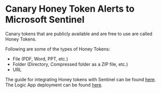 # Canary Honey Token Alerts to Microsoft Sentinel

Canary tokens that are publicly available and are free to use are called Honey Tokens.

Following are some of the types of Honey Tokens:
- File (PDF, Word, PPT, etc.)
- Folder (Directory, Compressed folder as a ZIP file, etc.)
- URL

The guide for integrating Honey tokens with Sentinel can be found <a href = "https://techcommunity.microsoft.com/t5/microsoft-sentinel-blog/how-to-setup-a-canarytoken-and-receive-incident-alerts-on-azure/ba-p/1964076">here</a>.
The Logic App deployment can be found <a href = "https://github.com/Azure/Azure-Sentinel/tree/master/Playbooks/Ingest-CanaryTokens">here</a>.
